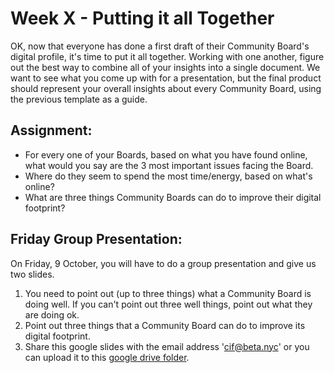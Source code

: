 # Week X - Putting it all Together

OK, now that everyone has done a first draft of their Community Board's digital profile, it's time to put it all together. Working with one another, figure out the best way to combine all of your insights into a single document. We want to see what you come up with for a presentation, but the final product should represent your overall insights about every Community Board, using the previous template as a guide. 

## Assignment: 

* For every one of your Boards, based on what you have found online, what would you say are the 3 most important issues facing the Board. 
* Where do they seem to spend the most time/energy, based on what's online?
* What are three things Community Boards can do to improve their digital footprint?

## Friday Group Presentation:

On Friday, 9 October, you will have to do a group presentation and give us two slides.

1. You need to point out (up to three things) what a Community Board is doing well. If you can't point out three well things, point out what they are doing ok.
2. Point out three things that a Community Board can do to improve its digital footprint.
3. Share this google slides with the email address 'cif@beta.nyc' or you can upload it to this [google drive folder](https://drive.google.com/a/betanyc.us/folderview?id=0B98QOZfGax93WWhBNU1zSHI5NTg&usp=sharing).